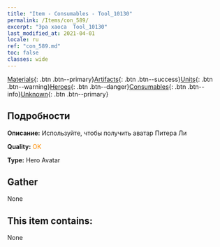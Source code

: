 ```yaml
---
title: "Item - Consumables - Tool_10130"
permalink: /Items/con_589/
excerpt: "Эра хаоса  Tool_10130"
last_modified_at: 2021-04-01
locale: ru
ref: "con_589.md"
toc: false
classes: wide
---
```

 [Materials](/ru/Items/){: .btn .btn--primary}[Artifacts](/ru/Items/Artifacts/){: .btn .btn--success}[Units](/ru/Items/Units/){: .btn .btn--warning}[Heroes](/ru/Items/Heroes/){: .btn .btn--danger}[Consumables](/ru/Items/Consumables/){: .btn .btn--info}[Unknown](/ru/Items/Unknown/){: .btn .btn--primary}

## Подробности
 **Описание:** Используйте, чтобы получить аватар Питера Ли

 **Quality:** <span style="color: #FF8C00">OK</span>

 **Type:** Hero Avatar

## Gather

  None

## This item contains:

  None

